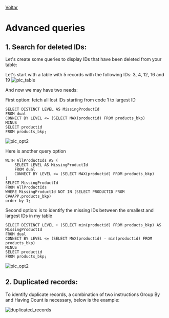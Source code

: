 [Voltar](../README.md)

# Advanced queries

## 1. Search for deleted IDs: ## 
Let's create some queries to display IDs that have been deleted from your table:

Let's start with a table with 5 records with the following IDs: 3, 4, 12, 16 and 19
![pic_table](https://github.com/marciodesouzateixeira/Oracle/assets/44147082/1a39d327-ce29-4f01-bf8f-5dcf65d2c838)

And now we may have two needs:

First option: fetch all lost IDs starting from code 1 to largest ID
```
SELECT DISTINCT LEVEL AS MissingProductId
FROM dual
CONNECT BY LEVEL <= (SELECT MAX(productid) FROM products_bkp)
MINUS
SELECT productid
FROM products_bkp;
```
![pic_opt2](https://user-images.githubusercontent.com/44147082/284018811-a4b60101-fe7f-448e-992c-05b4b0b9bdc1.png)

Here is another query option
```
WITH AllProductIds AS (
    SELECT LEVEL AS MissingProductId
    FROM dual
    CONNECT BY LEVEL <= (SELECT MAX(productid) FROM products_bkp)
)
SELECT MissingProductId
FROM AllProductIds
WHERE MissingProductId NOT IN (SELECT PRODUCTID FROM C##APP.products_bkp)
order by 1;
```

Second option: is to identify the missing IDs between the smallest and largest IDs in my table
```
SELECT DISTINCT LEVEL + (SELECT min(productid) FROM products_bkp) AS MissingProductId
FROM dual
CONNECT BY LEVEL <= (SELECT MAX(productid) - min(productid) FROM products_bkp)
MINUS
SELECT productid
FROM products_bkp;
```
![pic_opt2](https://github.com/marciodesouzateixeira/Oracle/assets/44147082/f809c164-e121-42d3-a209-2dc5cfc11339)

## 2. Duplicated records: ## 

To identify duplicate records, a combination of two instructions Group By and Having Count is necessary, below is the example:

![duplicated_records](https://github.com/marciodesouzateixeira/Oracle/assets/44147082/39b50c2d-8140-40b7-8140-a5cbdd7e88e7)
